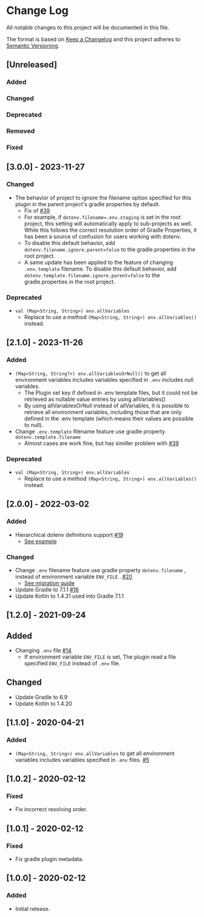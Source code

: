 # Change Log

All notable changes to this project will be documented in this file.

The format is based on [Keep a Changelog](http://keepachangelog.com/)
and this project adheres to [Semantic Versioning](http://semver.org/).

## [Unreleased]

### Added

### Changed

### Deprecated

### Removed

### Fixed

## [3.0.0] - 2023-11-27

### Changed
- The behavior of project to ignore the filename option specified for this plugin in the parent project's gradle properties by default.
  - Fix of [#39](https://github.com/uzzu/dotenv-gradle/issues/39)
  - For example, if `dotenv.filename=.env.staging` is set in the root project, this setting will automatically apply to sub-projects as well. While this follows the correct resolution order of Gradle Properties, it has been a source of confusion for users working with dotenv.
  - To disable this default behavior, add `dotenv.filename.ignore.parent=false` to the gradle.properties in the root project.
  - A same update has been applied to the feature of changing `.env.template` filename. To disable this default behavior, add `dotenv.template.filename.ignore.parent=false` to the gradle.properties in the root project.

### Deprecated

- `val (Map<String, String>) env.allVariables`
  - Replace to use a method `(Map<String, String>) env.allVariables()` instead.

## [2.1.0] - 2023-11-26

### Added

- `(Map<String, String?>) env.allVariablesOrNull()` to get all environment variables includes variables specified
  in `.env` includes null variables.
  - The Plugin set key if defined in .env template files, but it could not be retrieved as nullable value entries by
    using allVariables()
  - By using allVariablesOrNull instead of allVariables, it is possible to retrieve all environment variables, including
    those that are only defined in the .env template (which means their values are possible to null).
- Change `.env.template` filename feature use gradle property `dotenv.template.filename`
  - Almost cases are work fine, but has similler problem with [#39](https://github.com/uzzu/dotenv-gradle/issues/39)

### Deprecated

- `val (Map<String, String>) env.allVariables`
  - Replace to use a method `(Map<String, String>) env.allVariables()` instead.

## [2.0.0] - 2022-03-02

### Added

- Hierarchical dotenv definitions support [#19](https://github.com/uzzu/dotenv-gradle/issues/19)
  - [See example](/examples/hierarchical_definitions)

### Changed

- Change `.env` filename feature use gradle property `dotenv.filename` , instead of environment variable `ENV_FILE`
  . [#20](https://github.com/uzzu/dotenv-gradle/issues/20)
  - [See migration guide](/examples/change_file/README.md#Migrate-from-1x)
- Update Gradle to 7.1.1 [#16](https://github.com/uzzu/dotenv-gradle/issues/16)
- Update Kotlin to 1.4.31 used into Gradle 7.1.1

## [1.2.0] - 2021-09-24

## Added

- Changing `.env` file [#14](https://github.com/uzzu/dotenv-gradle/issues/14)
  - If environment variable `ENV_FILE` is set, The plugin read a file specified `ENV_FILE` instead of `.env` file.

## Changed

- Update Gradle to 6.9
- Update Kotlin to 1.4.20

## [1.1.0] - 2020-04-21

### Added

- `(Map<String, String>) env.allVariables` to get all environment variables includes variables specified in `.env`
  files. [#5](https://github.com/uzzu/dotenv-gradle/pull/5)

## [1.0.2] - 2020-02-12

### Fixed

- Fix incorrect resolving order.

## [1.0.1] - 2020-02-12

### Fixed

- Fix gradle plugin metadata.

## [1.0.0] - 2020-02-12

### Added

- Initial release.
